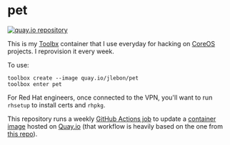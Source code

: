 # pet

[![quay.io repository](https://img.shields.io/badge/updated-2023--05--12-green)](https://quay.io/repository/jlebon/pet)

This is my [Toolbx](https://containertoolbx.org/) container
that I use everyday for hacking on
[CoreOS](https://github.com/coreos) projects. I reprovision
it every week.

To use:

```
toolbox create --image quay.io/jlebon/pet
toolbox enter pet
```

For Red Hat engineers, once connected to the VPN, you'll
want to run `rhsetup` to install certs and `rhpkg`.

This repository runs a weekly
[GitHub Actions job](https://github.com/jlebon/pet/actions/workflows/build.yml)
to update a
[container image](https://quay.io/repository/jlebon/pet)
hosted on [Quay.io](https://quay.io/) (that workflow is
heavily based on the one from
[this repo](https://github.com/coreos/mkpasswd-container)).
